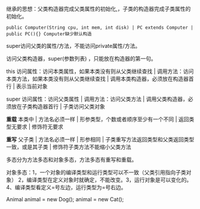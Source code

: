 继承的思想：父类构造器完成父类属性的初始化,，子类的构造器完成子类属性的初始化。

```
public Computer(String cpu, int mem, int disk) | PC extends Computer | public PC(){} Computer缺少默认构造
```

super访问父类的属性/方法，不能访问private属性/方法。

访问父类构造器，super(参数列表) ，只能放在构造器的第一句。

this 访问属性：访问本类属性，如果本类没有则从父类继续查找  |  调用方法：访问本类方法，如果本类没有则从父类继续查找  |  调用本类构造器，必须放在构造器首行  |  表示当前对象

super  访问属性：访问父类属性  |  调用方法：访问父类方法  |  调用父类构造器，必须放在子类构造器首行  | 子类访问父类对象

**重载** 本类中 | 方法名必须一样 | 形参类型，个数或者顺序至少有一个不同  | 返回类型无要求 | 修饰符无要求

**重写** 父子类 | 方法名必须一样 | 形参相同  |  子类重写方法返回类型和父类返回类型一致，或是其子类 |  修饰符子类方法不能缩小父类方法

多态分为方法多态和对象多态，方法多态有重写和重载。

对象多态：1，一个对象的编译类型和运行类型可以不一致（父类引用指向子类对象） 2，编译类型在定义对象时就确定，不能改变。3，运行对象是可以变化的。4、编译类型看定义=号左边，运行类型为=号右边。

Animal animal = new Dog();  animal = new Cat();